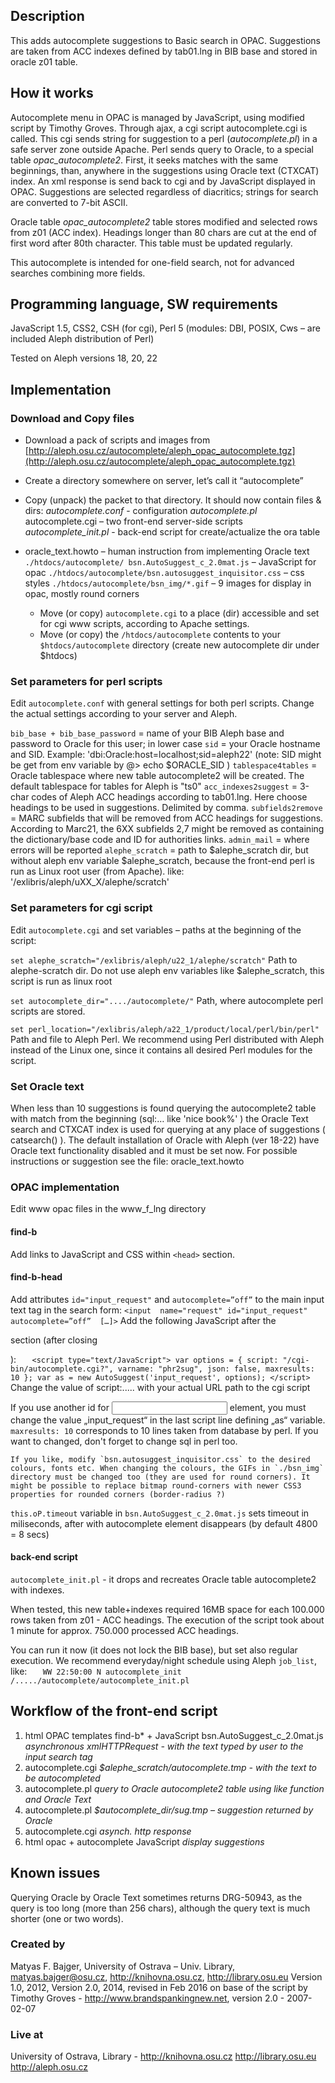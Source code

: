 ## Description

This adds autocomplete suggestions to Basic search in OPAC. Suggestions are taken from ACC indexes defined by tab01.lng in BIB base and stored in oracle z01 table.

## How it works

Autocomplete menu in OPAC is managed by JavaScript, using modified script by Timothy Groves.  Through ajax, a cgi script autocomplete.cgi is called. This cgi sends string for suggestion to a perl (_autocomplete.pl_) in a safe server zone outside Apache. Perl sends query to Oracle, to a special table _opac_autocomplete2_.  First, it seeks matches with the same beginnings, than, anywhere in the suggestions using Oracle text (CTXCAT) index.  An xml response is send back to cgi and by JavaScript displayed in OPAC. Suggestions are selected regardless of diacritics; strings for search are converted to 7-bit ASCII.

Oracle table _opac_autocomplete2_ table stores modified and selected rows from z01 (ACC index). Headings longer than 80 chars are cut at the end of first word after 80th character. This table must be updated regularly.

This autocomplete is intended for one-field search, not for advanced searches combining more fields.
 
## Programming language, SW requirements

JavaScript 1.5, CSS2, CSH (for cgi), Perl 5 (modules: DBI, POSIX, Cws – are included Aleph distribution of Perl)

Tested on Aleph versions 18, 20, 22

 
## Implementation

### Download and Copy files

* Download a pack of scripts and images from [http://aleph.osu.cz/autocomplete/aleph_opac_autocomplete.tgz](http://aleph.osu.cz/autocomplete/aleph_opac_autocomplete.tgz)
* Create a directory somewhere on server, let’s call it “autocomplete”
* Copy (unpack) the packet to that directory. It should now contain files & dirs:
    _autocomplete.conf_ - configuration
    _autocomplete.pl_   autocomplete.cgi – two front-end server-side scripts
    _autocomplete_init.pl_  - back-end script for create/actualize the ora table

* oracle_text.howto – human instruction from implementing Oracle text
`./htdocs/autocomplete/ bsn.AutoSuggest_c_2.0mat.js` – JavaScript for opac
`./htdocs/autocomplete/bsn.autosuggest_inquisitor.css` – css styles
`./htdocs/autocomplete/bsn_img/*.gif` – 9 images for display in opac, mostly round corners

    *  Move (or copy) `autocomplete.cgi` to a place (dir) accessible and set for cgi www scripts, according to Apache settings.
    * Move (or copy) the `/htdocs/autocomplete` contents to your `$htdocs/autocomplete` directory (create new autocomplete dir under $htdocs)

### Set parameters for perl scripts

Edit `autocomplete.conf` with general settings for both perl scripts. Change the actual settings according to your server and Aleph.

`bib_base + bib_base_password` = name of your BIB Aleph base and password to Oracle for this user; in lower case
`sid` = your Oracle hostname and SID. Example: 'dbi:Oracle:host=localhost;sid=aleph22' (note: SID might be get from env variable by @> echo $ORACLE_SID  )
`tablespace4tables` = Oracle tablespace where new table autocomplete2 will be created. The default tablespace for tables for Aleph is "ts0"
`acc_indexes2suggest` = 3-char codes of Aleph ACC headings according to tab01.lng. Here choose headings to be used in suggestions. Delimited by comma.
`subfields2remove` = MARC subfields that will be removed from ACC headings for suggestions. According to Marc21, the 6XX subfields 2,7 might be removed as containing the dictionary/base code and ID for authorities links.
`admin_mail` = where errors will be reported
`alephe_scratch` = path to $alephe_scratch dir, but without aleph env variable $alephe_scratch, because the front-end perl is run as Linux root user (from Apache). like: '/exlibris/aleph/uXX_X/alephe/scratch'

### Set parameters for cgi script

Edit `autocomplete.cgi` and set variables – paths at the beginning of the script:

`set alephe_scratch="/exlibris/aleph/u22_1/alephe/scratch"`
Path to alephe-scratch dir. Do not use aleph env variables like $alephe_scratch, this script is run as linux root

`set autocomplete_dir="..../autocomplete/"`
Path, where autocomplete perl scripts are stored.

`set perl_location="/exlibris/aleph/a22_1/product/local/perl/bin/perl"`
Path and file to Aleph Perl. We recommend using Perl distributed with Aleph instead of the Linux one, since it contains all desired Perl modules for the script.

### Set Oracle text

When less than 10 suggestions is found querying the autocomplete2 table with match from the beginning (sql:… like 'nice book%' ) the Oracle Text search and CTXCAT index is used for querying at any place of suggestions ( catsearch() ). The default installation of Oracle with Aleph (ver 18-22) have Oracle text functionality disabled and it must be set now. For possible instructions or suggestion see the file: oracle_text.howto

### OPAC implementation

Edit www opac files in the www_f_lng directory
#### find-b
Add links to JavaScript and CSS within `<head>` section.
    <link rel="stylesheet" href="/autocomplete/bsn.autosuggest_inquisitor.css" type="text/css" media="screen" charset="utf-8" />
    <script type="text/JavaScript" src="/autocomplete/bsn.AutoSuggest_c_2.0mat.js"></script>
#### find-b-head
Add attributes  `id="input_request"`  and `autocomplete=”off”` to the  main input text tag in the search form:
    `<input  name="request" id="input_request" autocomplete=”off”  […]>`
Add the following JavaScript after the <form> section (after closing </form>):
`    <script type="text/JavaScript">
          var options = {
                      script: "/cgi-bin/autocomplete.cgi?",
                      varname: "phr2sug",
                      json: false,
                      maxresults: 10
                      };
          var as = new AutoSuggest('input_request', options);
    </script>
`
Change the value of script:..... with your actual URL path to the cgi script

If you use another id for <input> element, you must change the value „input_request“ in the last script line defining „as“ variable.
`maxresults: 10` corresponds to 10 lines taken from database by perl. If you want to changed, don't forget to change sql in perl too.
 

    If you like, modify `bsn.autosuggest_inquisitor.css` to the desired colours, fonts etc. When changing the colours, the GIFs in `./bsn_img` directory must be changed too (they are used for round corners). It might be possible to replace bitmap round-corners with newer CSS3 properties for rounded corners (border-radius ?)
     
`this.oP.timeout` variable in `bsn.AutoSuggest_c_2.0mat.js` sets timeout in miliseconds, after with autocomplete element disappears (by default 4800 = 8 secs)

#### back-end script
`autocomplete_init.pl` - it drops and recreates Oracle table autocomplete2 with indexes.

When tested, this new table+indexes required 16MB space for each 100.000 rows taken from z01 - ACC headings. The execution of the script took about 1 minute for approx. 750.000 processed ACC headings.

You can run it now (it does not lock the BIB base), but set also regular execution.  We recommend everyday/night schedule using Aleph `job_list`, like:
 `   WW 22:50:00 N autocomplete_init    /...../autocomplete/autocomplete_init.pl`
 
## Workflow of the front-end script
1. html OPAC templates find-b* + JavaScript bsn.AutoSuggest_c_2.0mat.js
   _asynchronous xmlHTTPRequest  - with the text typed by user to the input search tag_
2. autocomplete.cgi
  _$alephe_scratch/autocomplete.tmp  - with the text to be autocompleted_
3. autocomplete.pl
   _query to Oracle autocomplete2 table using like function and Oracle Text_
4. autocomplete.pl
   _$autocomplete_dir/sug.tmp – suggestion returned by Oracle_
5. autocomplete.cgi
   _asynch. http response_
6. html opac + autocomplete JavaScript
   _display suggestions_

 
## Known issues
Querying Oracle by Oracle Text sometimes returns DRG-50943, as the query is too long (more than 256 chars), although the query text is much shorter (one or two words).

 
### Created by
Matyas F. Bajger, University of Ostrava – Univ. Library, matyas.bajger@osu.cz, http://knihovna.osu.cz, http://library.osu.eu                Version 1.0, 2012, Version 2.0, 2014, revised in Feb 2016
on base of the script by
Timothy Groves - http://www.brandspankingnew.net,   version 2.0 - 2007-02-07
 
### Live at
University of Ostrava, Library - http://knihovna.osu.cz http://library.osu.eu http://aleph.osu.cz
 
